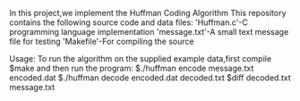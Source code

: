 In this project,we implement the Huffman Coding Algorithm
This repository contains the following source code and data files:
'Huffman.c'-C programming language implementation
'message.txt'-A small text message file for testing
'Makefile'-For compiling the source

Usage:
To run the algorithm on the supplied example data,first compile
$make
and then run the program:
$./huffman encode message.txt encoded.dat
$./huffman decode encoded.dat decoded.txt
$diff decoded.txt message.txt
